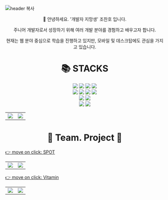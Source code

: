 ![header 복사](https://github.com/chanhocode/chanhocode/assets/105937460/0a9d10cb-6309-41c4-9bf5-237078914f37)

<div align=center>
<p>👋 안녕하세요. '개발자 지망생' 조찬호 입니다.</p>
<p>주니어 개발자로서 성장하기 위해 여러 개발 분야를 경험하고 배우고자 합니다.</p>
<p>현재는 웹 분야 중심으로 학습을 진행하고 있지만, 모바일 및 데스크탑에도 관심을 가지고 있습니다.</p>

</div>

<div align=center><h1>📚 STACKS</h1></div>
<div align=center>
  <img src="https://img.shields.io/badge/html5-E34F26?style=for-the-badge&logo=html5&logoColor=white">
  <img src="https://img.shields.io/badge/css-1572B6?style=for-the-badge&logo=css3&logoColor=white">
  <img src="https://img.shields.io/badge/javascript-F7DF1E?style=for-the-badge&logo=javascript&logoColor=black">
  <img src="https://img.shields.io/badge/react-61DAFB?style=for-the-badge&logo=react&logoColor=black">
  <br/>
  
  <img src="https://img.shields.io/badge/node.js-339933?style=for-the-badge&logo=Node.js&logoColor=white">
  <img src="https://img.shields.io/badge/express-000000?style=for-the-badge&logo=express&logoColor=white">
  <img src="https://img.shields.io/badge/Java-007396?style=for-the-badge&logo=Java&logoColor=white">
  <img src="https://img.shields.io/badge/springboot-6DB33F?style=for-the-badge&logo=springboot&logoColor=white">
  <br/>

  <img src="https://img.shields.io/badge/mysql-4479A1?style=for-the-badge&logo=mysql&logoColor=white">
  <img src="https://img.shields.io/badge/postgresql-4169E1?style=for-the-badge&logo=postgresql&logoColor=white">
    <br/>

   <img src="https://img.shields.io/badge/cpp-00599C?style=for-the-badge&logo=cplusplus&logoColor=white">
   <img src="https://img.shields.io/badge/python-3776AB?style=for-the-badge&logo=python&logoColor=white">

</div>

<p>
</p>

<table>
  <tr>
    <td valign="top"><img src="https://github-readme-stats.vercel.app/api?username=chanhocode&show_icons=true&theme=tokyonight"/></td>
    <td valign="top"><img src="https://github-readme-stats.vercel.app/api/top-langs/?username=chanhocode&layout=compact&theme=dracula"/></td>
  </tr>
</table>

<div align=center>
  <h1>🤜 Team. Project 🤛</h1>
</div>

<a href="https://github.com/SPOT-TEAM-PJ">
  👉 move on click: SPOT
</a>
<table>
  <tr>
    <td valign="top"><img src="https://github.com/chanhocode/chanhocode/assets/105937460/90a452cb-8997-4eea-b4ac-0ba35117dcd9"/></td>
    <td valign="top"><img src="https://github.com/chanhocode/chanhocode/assets/105937460/469e0d87-651c-407e-baad-d3dd4fc056e3"/></td>
  </tr>
</table>

<a href="https://github.com/PJ-TEAM-Vitamin">
  👉 move on click: Vitamin
</a>
<table>
  <tr>
    <td valign="top"><img src="https://github.com/chanhocode/chanhocode/assets/105937460/9db4c790-dfc3-483f-9efc-4365184224c8"/></td>
    <td valign="top"><img src="https://github.com/chanhocode/chanhocode/assets/105937460/e221617c-cb4f-4aaf-9c52-d47575e5e7b3"/></td>
  </tr>
</table>

